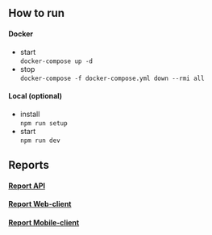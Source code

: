 ## How to run 

#### Docker  
* start  
`docker-compose up -d`  
* stop  
`docker-compose -f docker-compose.yml down --rmi all`  

#### Local (optional)
* install  
`npm run setup`  
* start  
`npm run dev`  


## Reports
#### [Report API](./api/README.md)
#### [Report Web-client]()
#### [Report Mobile-client]()